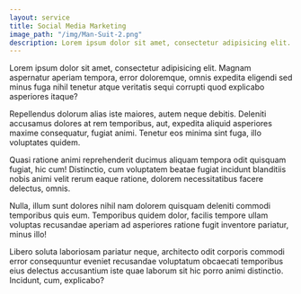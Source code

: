 ```yaml
---
layout: service
title: Social Media Marketing
image_path: "/img/Man-Suit-2.png"
description: Lorem ipsum dolor sit amet, consectetur adipisicing elit. Ex mollitia sapiente asperiores.
---
```


<p>Lorem ipsum dolor sit amet, consectetur adipisicing elit. Magnam aspernatur aperiam tempora, error doloremque, omnis expedita eligendi sed minus fuga nihil tenetur atque veritatis sequi corrupti quod explicabo asperiores itaque?</p>
<p>Repellendus dolorum alias iste maiores, autem neque debitis. Deleniti accusamus dolores at rem temporibus, aut, expedita aliquid asperiores maxime consequatur, fugiat animi. Tenetur eos minima sint fuga, illo voluptates quidem.</p>
<p>Quasi ratione animi reprehenderit ducimus aliquam tempora odit quisquam fugiat, hic cum! Distinctio, cum voluptatem beatae fugiat incidunt blanditiis nobis animi velit rerum eaque ratione, dolorem necessitatibus facere delectus, omnis.</p>
<p>Nulla, illum sunt dolores nihil nam dolorem quisquam deleniti commodi temporibus quis eum. Temporibus quidem dolor, facilis tempore ullam voluptas recusandae aperiam ad asperiores ratione fugit inventore pariatur, minus illo!</p>
<p>Libero soluta laboriosam pariatur neque, architecto odit corporis commodi error consequuntur eveniet recusandae voluptatum obcaecati temporibus eius delectus accusantium iste quae laborum sit hic porro animi distinctio. Incidunt, cum, explicabo?</p>
